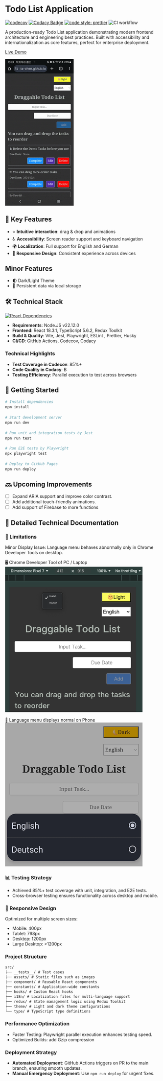 # Todo List Application <br>

[![codecov](https://codecov.io/gh/john-data-chen/to-do-list-app/graph/badge.svg?token=2QA3D3NBHD)](https://codecov.io/gh/john-data-chen/to-do-list-app)
[![Codacy Badge](https://app.codacy.com/project/badge/Grade/293ce47e93cc4119ab97a0d79ee11c41)](https://app.codacy.com/gh/john-data-chen/to-do-list-app/dashboard?utm_source=gh&utm_medium=referral&utm_content=&utm_campaign=Badge_grade)
[![code style: prettier](https://img.shields.io/badge/code_style-prettier-ff69b4.svg?style=flat-square)](https://github.com/prettier/prettier)
![CI workflow](https://github.com/john-data-chen/to-do-list-app/actions/workflows/ci.yml/badge.svg)

A production-ready Todo List application demonstrating modern frontend architecture and engineering best practices. Built with accessibility and internationalization as core features, perfect for enterprise deployment.

[Live Demo](https://john-data-chen.github.io/to-do-list-app/)

![Screenshots of drag and drip](/src/assets/drag%20demo.gif)

## 🌟 Key Features

- ⭐️ **Intuitive interaction**: drag & drop and animations
- ♿ **Accessibility**: Screen reader support and keyboard navigation
- 🌍 **Localization**: Full support for English and German
- 📱 **Responsive Design**: Consistent experience across devices

## Minor Features

- 🌓 Dark/Light Theme
- 💾 Persistent data via local storage

## 🛠️ Technical Stack

[![React Dependencies](https://img.shields.io/librariesio/release/npm/react)](https://libraries.io/npm/react)

- **Requirements**: Node.JS v22.12.0
- **Frontend**: React 18.3.1, TypeScript 5.6.2, Redux Toolkit
- **Build & Quality**: Vite, Jest, Playwright, ESLint , Prettier, Husky
- **CI/CD**: GitHub Actions, Codecov, Codacy

### Technical Highlights

- **Test Coverage in Codecov**: 85%+
- **Code Quality in Codacy**: B
- **Testing Efficiency**: Parallel execution to test across browsers

## 🚀 Getting Started

```bash
# Install dependencies
npm install

# Start development server
npm run dev

# Run unit and integration tests by Jest
npm run test

# Run E2E tests by Playwright
npx playwright test

# Deploy to GitHub Pages
npm run deploy
```

## 🔜 Upcoming Improvements

- [ ] Expand ARIA support and improve color contrast.
- [ ] Add additional touch-friendly animations.
- [ ] Add support of Firebase to more functions

## 📖 Detailed Technical Documentation

### 🐛 Limitations

Minor Display Issue: Language menu behaves abnormally only in Chrome Developer Tools on desktop.

🖥️ Chrome Developer Tool of PC / Laptop <br>
![Screenshot of language menu on PC / laptop](/src/assets/language%20menu%20on%20PC.png)

📲 Language menu displays normal on Phone <br>
![Screenshot of language menu on Phones](/src/assets/language%20menu%20on%20phone.png)

### 📊 Testing Strategy

- Achieved 85%+ test coverage with unit, integration, and E2E tests.
- Cross-browser testing ensures functionality across desktop and mobile.

### 📱 Responsive Design

Optimized for multiple screen sizes:

- Mobile: 400px
- Tablet: 768px
- Desktop: 1200px
- Large Desktop: >1200px

### Project Structure

```
src/
├── __tests__/ # Test cases
├── assets/ # Static files such as images
├── component/ # Reusable React components
├── constants/ # Application-wide constants
├── hooks/ # Custom React hooks
├── i18n/ # Localization files for multi-language support
├── redux/ # State management logic using Redux Toolkit
├── theme/ # Light and dark theme configurations
└── type/ # TypeScript type definitions
```

### Performance Optimization

- Faster Testing: Playwright parallel execution enhances testing speed.
- Optimized Builds: add Gzip compression

### Deployment Strategy

- **Automated Deployment**: GitHub Actions triggers on PR to the main branch, ensuring smooth updates.
- **Manual Emergency Deployment**: Use `npm run deploy` for urgent fixes.

